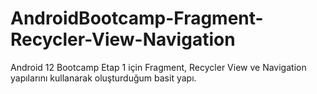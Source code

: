 # AndroidBootcamp-Fragment-Recycler-View-Navigation
Android 12 Bootcamp Etap 1 için Fragment,  Recycler View ve Navigation yapılarını kullanarak oluşturduğum basit yapı.
